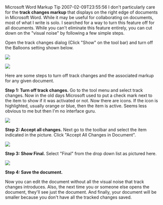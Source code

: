 Microsoft Word Markup Tip
2007-02-09T23:55:56
I don't particularly care for the **track changes markup** that displays on the right edge of documents in Microsoft Word. While it may be useful for collaborating on documents, most of what I write is solo. I searched for a way to turn this feature off for all documents. While you can't eliminate this feature entirely, you can cut down on the "visual noise" by following a few simple steps.

Open the track changes dialog (Click "Show" on the tool bar) and turn off the Balloons setting shown below.

![](http://az667460.vo.msecnd.net/cdn/images/blog/WindowsLiveWriter/MicrosoftWordMarkupTip_102BB/word0%5B4%5D.png)

![](http://az667460.vo.msecnd.net/cdn/images/blog/WindowsLiveWriter/MicrosoftWordMarkupTip_102BB/word%5B6%5D.png)

Here are some steps to turn off track changes and the associated markup for any given document.

**Step 1: Turn off track changes.** Go to the tool menu and select track changes. Now in the old days Microsoft used to put a check mark next to the item to show if it was activated or not. Now there are icons. If the icon is highlighted, usually orange or blue, then the item is active. Seems less obvious to me but then I'm no interface guru.

![](http://az667460.vo.msecnd.net/cdn/images/blog/WindowsLiveWriter/MicrosoftWordMarkupTip_102BB/word1%5B6%5D.png)

**Step 2: Accept all changes.** Next go to the toolbar and select the item indicated in the picture. Click "Accept All Changes in Document".

![](http://az667460.vo.msecnd.net/cdn/images/blog/WindowsLiveWriter/MicrosoftWordMarkupTip_102BB/word2%5B4%5D.png)

**Step 3: Show Final.** Select "Final" from the drop down list as pictured here.

![](http://az667460.vo.msecnd.net/cdn/images/blog/WindowsLiveWriter/MicrosoftWordMarkupTip_102BB/word3%5B4%5D.png)

**Step 4: Save the document.**

Now you can edit the document without all the visual noise that track changes introduces. Also, the next time you or someone else opens the document, they'll see just the document. And finally, your document will be smaller because you don't have all the tracked changes saved.
